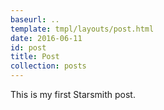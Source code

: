 ```yaml
---
baseurl: ..
template: tmpl/layouts/post.html
date: 2016-06-11
id: post
title: Post
collection: posts
---
```


This is my first Starsmith post.

